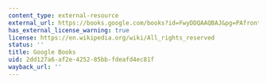 ```yaml
---
content_type: external-resource
external_url: https://books.google.com/books?id=FwyDDQAAQBAJ&pg=PAfrontcover#v=onepage&q&f=false
has_external_license_warning: true
license: https://en.wikipedia.org/wiki/All_rights_reserved
status: ''
title: Google Books
uid: 2dd127a6-af2e-4252-85bb-fdeafd4ec81f
wayback_url: ''
---
```

